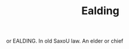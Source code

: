 ---
title: Ealding
letter: E
permalink: "/definitions/bld-ealding.html"
body: or EALDING. In old SaxoU law. An elder or chief
published_at: '2018-07-07'
source: Black's Law Dictionary 2nd Ed (1910)
layout: post
---